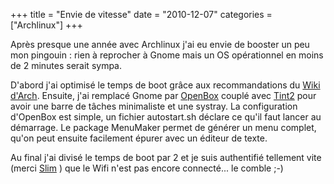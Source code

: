 +++
title = "Envie de vitesse"
date = "2010-12-07"
categories = ["Archlinux"]
+++

Après presque une année avec Archlinux j'ai eu envie de booster un peu mon
pingouin : rien à reprocher à Gnome mais un OS opérationnel en moins de 2
minutes serait sympa.

D'abord j'ai optimisé le temps de boot grâce aux recommandations du [Wiki
d'Arch](http://wiki.archlinux.org/index.php/Improve_Boot_Performance). Ensuite,
j'ai remplacé Gnome par [OpenBox](http://openbox.org/) couplé avec
[Tint2](http://code.google.com/p/tint2/) pour avoir une barre de tâches
minimaliste et une systray. La configuration d'OpenBox est simple, un fichier
autostart.sh déclare ce qu'il faut lancer au démarrage. Le package MenuMaker
permet de générer un menu complet, qu'on peut ensuite facilement épurer avec
un éditeur de texte.


Au final j'ai divisé le temps de boot par 2 et je suis authentifié tellement
vite (merci [Slim](http://slim.berlios.de/) ) que le Wifi n'est pas encore
connecté... le comble ;-)
